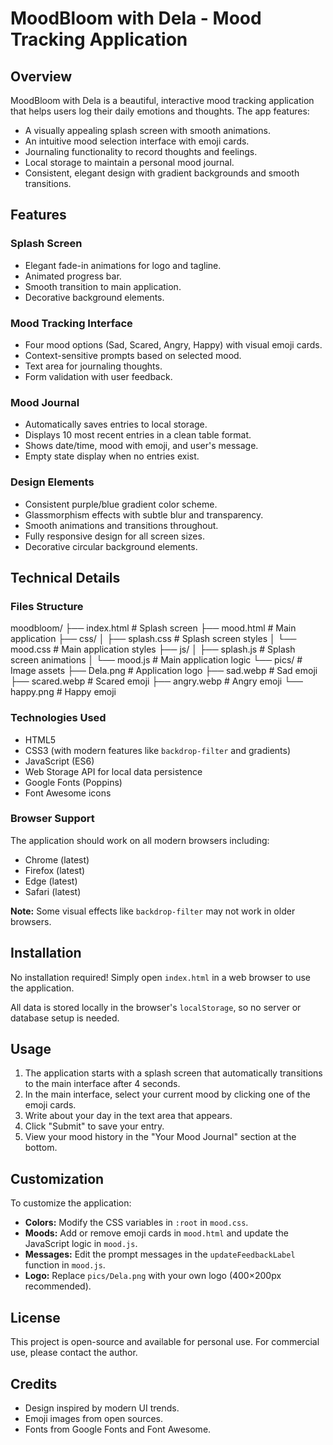 # MoodBloom with Dela - Mood Tracking Application

## Overview

MoodBloom with Dela is a beautiful, interactive mood tracking application that helps users log their daily emotions and thoughts. The app features:

- A visually appealing splash screen with smooth animations.
- An intuitive mood selection interface with emoji cards.
- Journaling functionality to record thoughts and feelings.
- Local storage to maintain a personal mood journal.
- Consistent, elegant design with gradient backgrounds and smooth transitions.

## Features

### Splash Screen

- Elegant fade-in animations for logo and tagline.
- Animated progress bar.
- Smooth transition to main application.
- Decorative background elements.

### Mood Tracking Interface

- Four mood options (Sad, Scared, Angry, Happy) with visual emoji cards.
- Context-sensitive prompts based on selected mood.
- Text area for journaling thoughts.
- Form validation with user feedback.

### Mood Journal

- Automatically saves entries to local storage.
- Displays 10 most recent entries in a clean table format.
- Shows date/time, mood with emoji, and user's message.
- Empty state display when no entries exist.

### Design Elements

- Consistent purple/blue gradient color scheme.
- Glassmorphism effects with subtle blur and transparency.
- Smooth animations and transitions throughout.
- Fully responsive design for all screen sizes.
- Decorative circular background elements.

## Technical Details

### Files Structure
moodbloom/
├── index.html        # Splash screen
├── mood.html         # Main application
├── css/
│   ├── splash.css    # Splash screen styles
│   └── mood.css      # Main application styles
├── js/
│   ├── splash.js     # Splash screen animations
│   └── mood.js       # Main application logic
└── pics/             # Image assets
├── Dela.png      # Application logo
├── sad.webp      # Sad emoji
├── scared.webp   # Scared emoji
├── angry.webp    # Angry emoji
└── happy.png     # Happy emoji
### Technologies Used

- HTML5
- CSS3 (with modern features like `backdrop-filter` and gradients)
- JavaScript (ES6)
- Web Storage API for local data persistence
- Google Fonts (Poppins)
- Font Awesome icons

### Browser Support

The application should work on all modern browsers including:

- Chrome (latest)
- Firefox (latest)
- Edge (latest)
- Safari (latest)

**Note:** Some visual effects like `backdrop-filter` may not work in older browsers.

## Installation

No installation required! Simply open `index.html` in a web browser to use the application.

All data is stored locally in the browser's `localStorage`, so no server or database setup is needed.

## Usage

1.  The application starts with a splash screen that automatically transitions to the main interface after 4 seconds.
2.  In the main interface, select your current mood by clicking one of the emoji cards.
3.  Write about your day in the text area that appears.
4.  Click "Submit" to save your entry.
5.  View your mood history in the "Your Mood Journal" section at the bottom.

## Customization

To customize the application:

-   **Colors:** Modify the CSS variables in `:root` in `mood.css`.
-   **Moods:** Add or remove emoji cards in `mood.html` and update the JavaScript logic in `mood.js`.
-   **Messages:** Edit the prompt messages in the `updateFeedbackLabel` function in `mood.js`.
-   **Logo:** Replace `pics/Dela.png` with your own logo (400×200px recommended).

## License

This project is open-source and available for personal use. For commercial use, please contact the author.

## Credits

-   Design inspired by modern UI trends.
-   Emoji images from open sources.
-   Fonts from Google Fonts and Font Awesome.
